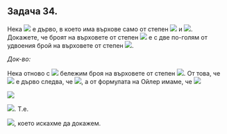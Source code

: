 ## Задача 34.

Нека <img src="https://latex.codecogs.com/svg.latex?\Large&space;G"> е дърво, в което има върхове само от степен <img src="https://latex.codecogs.com/svg.latex?\Large&space;1,2"> и <img src="https://latex.codecogs.com/svg.latex?\Large&space;4">. Докажете, че броят на върховете от степен <img src="https://latex.codecogs.com/svg.latex?\Large&space;1"> е с две по-голям от удвоения брой на върховете от степен <img src="https://latex.codecogs.com/svg.latex?\Large&space;4">.

*Док-во:*

Нека отново с <img src="https://latex.codecogs.com/svg.latex?\Large&space;N(i)"> бележим броя на върховете от степен <img src="https://latex.codecogs.com/svg.latex?\Large&space;i">. От това, че <img src="https://latex.codecogs.com/svg.latex?\Large&space;G"> е дърво следва, че <img src="https://latex.codecogs.com/svg.latex?\Large&space;|V|=|E|+1">, a от формулата на Ойлер имаме, че <img src="https://latex.codecogs.com/svg.latex?\Large&space;2|E|=\sum_{u\in{V}}deg(u);">

<img src="https://latex.codecogs.com/svg.latex?\Large&space;2(|V|-1)=2|E|=\sum_{u\in{V}}deg(u)=N(1).1+N(2).2+N(4).4">

<img src="https://latex.codecogs.com/svg.latex?\Large&space;2(N(1)+N(2)+N(4)-1)=N(1)+N(2).2+N(4).4">. T.e.

<img src="https://latex.codecogs.com/svg.latex?\Large&space;N(1)=2.N(4)+2">, което искахме да докажем.
